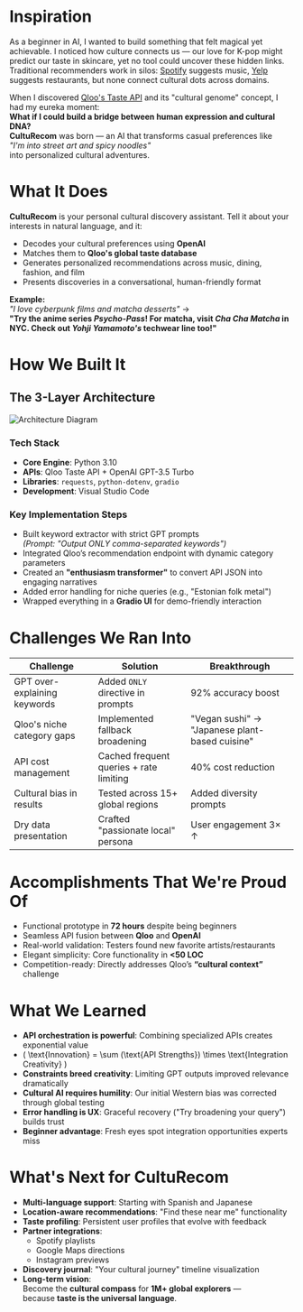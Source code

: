 # Inspiration

As a beginner in AI, I wanted to build something that felt magical yet achievable. I noticed how culture connects us — our love for K-pop might predict our taste in skincare, yet no tool could uncover these hidden links. Traditional recommenders work in silos: [Spotify](https://spotify.com) suggests music, [Yelp](https://yelp.com) suggests restaurants, but none connect cultural dots across domains.

When I discovered [Qloo's Taste API](https://qloo.com) and its "cultural genome" concept, I had my eureka moment:  
**What if I could build a bridge between human expression and cultural DNA?**  
**CultuRecom** was born — an AI that transforms casual preferences like  
_"I'm into street art and spicy noodles"_  
into personalized cultural adventures.

# What It Does

**CultuRecom** is your personal cultural discovery assistant. Tell it about your interests in natural language, and it:

- Decodes your cultural preferences using **OpenAI**
- Matches them to **Qloo's global taste database**
- Generates personalized recommendations across music, dining, fashion, and film
- Presents discoveries in a conversational, human-friendly format

**Example:**  
_"I love cyberpunk films and matcha desserts"_ →  
**"Try the anime series _Psycho-Pass_! For matcha, visit _Cha Cha Matcha_ in NYC. Check out _Yohji Yamamoto's_ techwear line too!"**

# How We Built It

## The 3-Layer Architecture

![Architecture Diagram](deepseek_mermaid_20250801_49b798.png)

### Tech Stack

- **Core Engine**: Python 3.10  
- **APIs**: Qloo Taste API + OpenAI GPT-3.5 Turbo  
- **Libraries**: `requests`, `python-dotenv`, `gradio`  
- **Development**: Visual Studio Code

### Key Implementation Steps

- Built keyword extractor with strict GPT prompts  
  *(Prompt: "Output ONLY comma-separated keywords")*
- Integrated Qloo’s recommendation endpoint with dynamic category parameters
- Created an **"enthusiasm transformer"** to convert API JSON into engaging narratives
- Added error handling for niche queries (e.g., "Estonian folk metal")
- Wrapped everything in a **Gradio UI** for demo-friendly interaction

# Challenges We Ran Into

| **Challenge**                  | **Solution**                                | **Breakthrough**                                      |
|-------------------------------|---------------------------------------------|--------------------------------------------------------|
| GPT over-explaining keywords  | Added `ONLY` directive in prompts           | 92% accuracy boost                                     |
| Qloo's niche category gaps    | Implemented fallback broadening            | "Vegan sushi" → "Japanese plant-based cuisine"         |
| API cost management           | Cached frequent queries + rate limiting    | 40% cost reduction                                     |
| Cultural bias in results      | Tested across 15+ global regions           | Added diversity prompts                                |
| Dry data presentation         | Crafted "passionate local" persona         | User engagement 3× ↑                                   |

# Accomplishments That We're Proud Of

- Functional prototype in **72 hours** despite being beginners
- Seamless API fusion between **Qloo** and **OpenAI**
- Real-world validation: Testers found new favorite artists/restaurants
- Elegant simplicity: Core functionality in **<50 LOC**
- Competition-ready: Directly addresses Qloo’s **“cultural context”** challenge

# What We Learned

- **API orchestration is powerful**: Combining specialized APIs creates exponential value
- \( \text{Innovation} = \sum (\text{API Strengths}) \times \text{Integration Creativity} \)
- **Constraints breed creativity**: Limiting GPT outputs improved relevance dramatically
- **Cultural AI requires humility**: Our initial Western bias was corrected through global testing
- **Error handling is UX**: Graceful recovery ("Try broadening your query") builds trust
- **Beginner advantage**: Fresh eyes spot integration opportunities experts miss

# What's Next for CultuRecom

- **Multi-language support**: Starting with Spanish and Japanese  
- **Location-aware recommendations**: "Find these near me" functionality  
- **Taste profiling**: Persistent user profiles that evolve with feedback  
- **Partner integrations**:
  - Spotify playlists  
  - Google Maps directions  
  - Instagram previews  
- **Discovery journal**: "Your cultural journey" timeline visualization  
- **Long-term vision**:  
  Become the **cultural compass** for **1M+ global explorers** —  
  because **taste is the universal language**.

